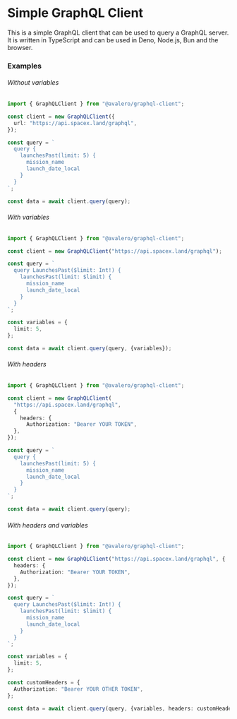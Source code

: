 # Simple GraphQL Client

This is a simple GraphQL client that can be used to query a GraphQL server. It is written in TypeScript and can be used in Deno, Node.js, Bun and the browser.

### Examples

###### Without variables
```typescript
import { GraphQLClient } from "@avalero/graphql-client";

const client = new GraphQLClient({
  url: "https://api.spacex.land/graphql",
});

const query = `
  query {
    launchesPast(limit: 5) {
      mission_name
      launch_date_local
    }
  }
`;

const data = await client.query(query);
```

###### With variables
```typescript
import { GraphQLClient } from "@avalero/graphql-client";

const client = new GraphQLClient("https://api.spacex.land/graphql");

const query = `
  query LaunchesPast($limit: Int!) {
    launchesPast(limit: $limit) {
      mission_name
      launch_date_local
    }
  }
`;

const variables = {
  limit: 5,
};

const data = await client.query(query, {variables});
```

###### With headers
```typescript
import { GraphQLClient } from "@avalero/graphql-client";

const client = new GraphQLClient(
  "https://api.spacex.land/graphql",
  { 
    headers: {
      Authorization: "Bearer YOUR TOKEN",
  },
});

const query = `
  query {
    launchesPast(limit: 5) {
      mission_name
      launch_date_local
    }
  }
`;

const data = await client.query(query);
``` 

###### With headers and variables
```typescript
import { GraphQLClient } from "@avalero/graphql-client";

const client = new GraphQLClient("https://api.spacex.land/graphql", {
  headers: {
    Authorization: "Bearer YOUR TOKEN",
  },
});

const query = `
  query LaunchesPast($limit: Int!) {
    launchesPast(limit: $limit) {
      mission_name
      launch_date_local
    }
  }
`;

const variables = {
  limit: 5,
};

const customHeaders = {
  Authorization: "Bearer YOUR OTHER TOKEN",
};

const data = await client.query(query, {variables, headers: customHeaders});
``` 

